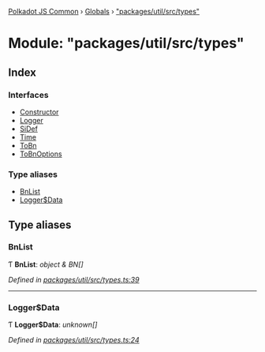 [Polkadot JS Common](../README.md) › [Globals](../globals.md) › ["packages/util/src/types"](_packages_util_src_types_.md)

# Module: "packages/util/src/types"

## Index

### Interfaces

* [Constructor](../interfaces/_packages_util_src_types_.constructor.md)
* [Logger](../interfaces/_packages_util_src_types_.logger.md)
* [SiDef](../interfaces/_packages_util_src_types_.sidef.md)
* [Time](../interfaces/_packages_util_src_types_.time.md)
* [ToBn](../interfaces/_packages_util_src_types_.tobn.md)
* [ToBnOptions](../interfaces/_packages_util_src_types_.tobnoptions.md)

### Type aliases

* [BnList](_packages_util_src_types_.md#bnlist)
* [Logger$Data](_packages_util_src_types_.md#loggerdata)

## Type aliases

###  BnList

Ƭ **BnList**: *object & BN[]*

*Defined in [packages/util/src/types.ts:39](https://github.com/polkadot-js/common/blob/61b57687/packages/util/src/types.ts#L39)*

___

###  Logger$Data

Ƭ **Logger$Data**: *unknown[]*

*Defined in [packages/util/src/types.ts:24](https://github.com/polkadot-js/common/blob/61b57687/packages/util/src/types.ts#L24)*
